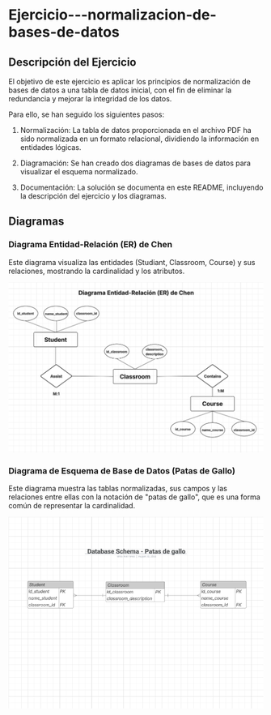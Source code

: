 # Ejercicio---normalizacion-de-bases-de-datos

## Descripción del Ejercicio
El objetivo de este ejercicio es aplicar los principios de normalización de bases de datos a una tabla de datos inicial, con el fin de eliminar la redundancia y mejorar la integridad de los datos.

Para ello, se han seguido los siguientes pasos:

1. Normalización: La tabla de datos proporcionada en el archivo PDF ha sido normalizada en un formato relacional, dividiendo la información en entidades lógicas.

2. Diagramación: Se han creado dos diagramas de bases de datos para visualizar el esquema normalizado.

3. Documentación: La solución se documenta en este README, incluyendo la descripción del ejercicio y los diagramas.

## Diagramas
### Diagrama Entidad-Relación (ER) de Chen
Este diagrama visualiza las entidades (Studiant, Classroom, Course) y sus relaciones, mostrando la cardinalidad y los atributos.

![...](img/img---diagrama-er-chen.png)

### Diagrama de Esquema de Base de Datos (Patas de Gallo)
Este diagrama muestra las tablas normalizadas, sus campos y las relaciones entre ellas con la notación de "patas de gallo", que es una forma común de representar la cardinalidad.

![...](img/img---database-schema-patasdegallo.png)
